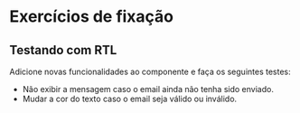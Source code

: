 # Exercícios de fixação

## Testando com RTL
Adicione novas funcionalidades ao componente e faça os seguintes testes:

- Não exibir a mensagem caso o email ainda não tenha sido enviado.
- Mudar a cor do texto caso o email seja válido ou inválido.